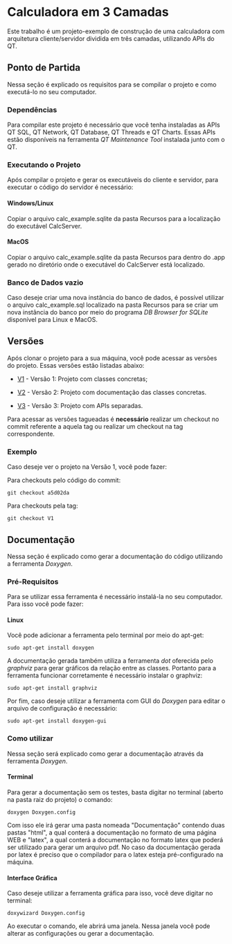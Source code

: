 # Calculadora em 3 Camadas

Este trabalho é um projeto-exemplo de construção de uma calculadora com arquitetura cliente/servidor dividida em três camadas, utilizando APIs do QT. 

## Ponto de Partida

Nessa seção é explicado os requisitos para se compilar o projeto e como executá-lo no seu computador.

### Dependências

Para compilar este projeto é necessário que você tenha instaladas as APIs QT SQL, QT Network, QT Database, QT Threads e QT Charts. Essas APIs estão disponíveis na ferramenta *QT Maintenance Tool* instalada junto com o QT.

### Executando o Projeto

Após compilar o projeto e gerar os executáveis do cliente e servidor, para executar o código do servidor é necessário:

#### Windows/Linux
Copiar o arquivo calc_example.sqlite da pasta Recursos para a localização do executável CalcServer. 

#### MacOS
Copiar o arquivo calc_example.sqlite da pasta Recursos para dentro do .app gerado no diretório onde o executável do CalcServer está localizado.

### Banco de Dados vazio

Caso deseje criar uma nova instância do banco de dados, é possível utilizar o arquivo calc_example.sql localizado na pasta Recursos para se criar um nova instância do banco por meio do programa *DB Browser for SQLite* disponível para Linux e MacOS.

## Versões

Após clonar o projeto para a sua máquina, você pode acessar as versões do projeto. Essas versões estão listadas abaixo:

- [V1](https://bitbucket.org/KellerBreno/calculadora/commits/tag/V1) - Versão 1: Projeto com classes concretas;

- [V2](https://bitbucket.org/KellerBreno/calculadora/commits/tag/V2) - Versão 2: Projeto com documentação das classes concretas.

- [V3](https://bitbucket.org/KellerBreno/calculadora/commits/tag/V3) - Versão 3: Projeto com APIs separadas.

Para acessar as versões tagueadas é **necessário** realizar um checkout no commit referente a aquela tag ou realizar um checkout na tag correspondente.

### Exemplo 

Caso deseje ver o projeto na Versão 1, você pode fazer:

Para checkouts pelo código do commit:

~~~
git checkout a5d02da 
~~~

Para checkouts pela tag:
~~~
git checkout V1 
~~~

## Documentação

Nessa seção é explicado como gerar a documentação do código utilizando a ferramenta *Doxygen*.

### Pré-Requisitos

Para se utilizar essa ferramenta é necessário instalá-la no seu computador. Para isso você pode fazer:

#### Linux

Você pode adicionar a ferramenta pelo terminal por meio do apt-get:

~~~
sudo apt-get install doxygen 
~~~

A documentação gerada também utiliza a ferramenta *dot* oferecida pelo *graphviz* para gerar gráficos da relação entre as classes. Portanto para a ferramenta funcionar corretamente é necessário instalar o graphviz:

~~~
sudo apt-get install graphviz
~~~

Por fim, caso deseje utilizar a ferramenta com GUI do *Doxygen* para editar o arquivo de configuração é necessário:

~~~
sudo apt-get install doxygen-gui
~~~

### Como utilizar

Nessa seção será explicado como gerar a documentação através da ferramenta *Doxygen*.

#### Terminal

Para gerar a documentação sem os testes, basta digitar no terminal (aberto na pasta raiz do projeto) o comando: 

~~~
doxygen Doxygen.config 
~~~

Com isso ele irá gerar uma pasta nomeada "Documentação" contendo duas pastas "html", a qual conterá a documentação no formato de uma página WEB e "latex", a qual conterá a documentação no formato latex que poderá ser utilizado para gerar um arquivo pdf. No caso da documentação gerada por latex é preciso que o compilador para o latex esteja pré-configurado na máquina.

#### Interface Gráfica

Caso deseje utilizar a ferramenta gráfica para isso, você deve digitar no terminal: 

~~~
doxywizard Doxygen.config
~~~

Ao executar o comando, ele abrirá uma janela. Nessa janela você pode alterar as configurações ou gerar a documentação.